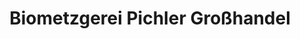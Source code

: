---
title: "Biometzgerei Pichler Großhandel"
url: /geretsried/biometzgerei-pichler-grosshandel/
shop: Metzgerei
---